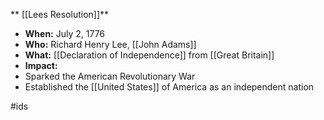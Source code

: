 ** [[Lees Resolution]]**

* **When:** July 2, 1776
* **Who:** Richard Henry Lee, [[John Adams]]
* **What:** [[Declaration of Independence]] from [[Great Britain]]
* **Impact:**
 * Sparked the American Revolutionary War
 * Established the [[United States]] of America as an independent nation


#ids